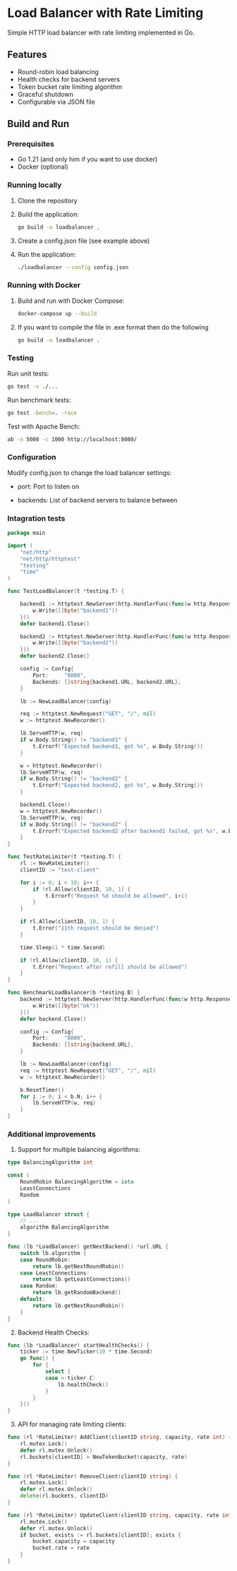 # Load Balancer with Rate Limiting

Simple HTTP load balancer with rate limiting implemented in Go.

## Features

- Round-robin load balancing
- Health checks for backend servers
- Token bucket rate limiting algorithm
- Graceful shutdown
- Configurable via JSON file

## Build and Run

### Prerequisites

- Go 1.21 (and only him if you want to use docker)
- Docker (optional)

### Running locally

1. Clone the repository

2. Build the application:

   ```bash
   go build -o loadbalancer .
   ```
3. Create a config.json file (see example above)
4. Run the application:

    ```bash
    ./loadbalancer --config config.json
    ```

### Running with Docker

1. Build and run with Docker Compose:
    ```bash
    docker-compose up --build
    ```
2. If you want to compile the file in .exe format then do the following
	```bash
	go build -o loadbalancer .
	```
### Testing

Run unit tests:
```bash
go test -v ./...
```

Run benchmark tests:
```bash
go test -bench=. -race
```

Test with Apache Bench:
```bash
ab -n 5000 -c 1000 http://localhost:8080/
```

### Configuration

Modify config.json to change the load balancer settings:

- port: Port to listen on

- backends: List of backend servers to balance between

### Intagration tests

```go
package main

import (
	"net/http"
	"net/http/httptest"
	"testing"
	"time"
)

func TestLoadBalancer(t *testing.T) {

	backend1 := httptest.NewServer(http.HandlerFunc(func(w http.ResponseWriter, r *http.Request) {
		w.Write([]byte("backend1"))
	}))
	defer backend1.Close()

	backend2 := httptest.NewServer(http.HandlerFunc(func(w http.ResponseWriter, r *http.Request) {
		w.Write([]byte("backend2"))
	}))
	defer backend2.Close()

	config := Config{
		Port:     "8080",
		Backends: []string{backend1.URL, backend2.URL},
	}

	lb := NewLoadBalancer(config)

	req := httptest.NewRequest("GET", "/", nil)
	w := httptest.NewRecorder()

	lb.ServeHTTP(w, req)
	if w.Body.String() != "backend1" {
		t.Errorf("Expected backend1, got %s", w.Body.String())
	}

	w = httptest.NewRecorder()
	lb.ServeHTTP(w, req)
	if w.Body.String() != "backend2" {
		t.Errorf("Expected backend2, got %s", w.Body.String())
	}

	backend1.Close()
	w = httptest.NewRecorder()
	lb.ServeHTTP(w, req)
	if w.Body.String() != "backend2" {
		t.Errorf("Expected backend2 after backend1 failed, got %s", w.Body.String())
	}
}

func TestRateLimiter(t *testing.T) {
	rl := NewRateLimiter()
	clientID := "test-client"

	for i := 0; i < 10; i++ {
		if !rl.Allow(clientID, 10, 1) {
			t.Errorf("Request %d should be allowed", i+1)
		}
	}

	if rl.Allow(clientID, 10, 1) {
		t.Error("11th request should be denied")
	}

	time.Sleep(1 * time.Second)

	if !rl.Allow(clientID, 10, 1) {
		t.Error("Request after refill should be allowed")
	}
}

func BenchmarkLoadBalancer(b *testing.B) {
	backend := httptest.NewServer(http.HandlerFunc(func(w http.ResponseWriter, r *http.Request) {
		w.Write([]byte("ok"))
	}))
	defer backend.Close()

	config := Config{
		Port:     "8080",
		Backends: []string{backend.URL},
	}

	lb := NewLoadBalancer(config)
	req := httptest.NewRequest("GET", "/", nil)
	w := httptest.NewRecorder()

	b.ResetTimer()
	for i := 0; i < b.N; i++ {
		lb.ServeHTTP(w, req)
	}
}
```

### Additional improvements

1. Support for multiple balancing algorithms:
```go
type BalancingAlgorithm int

const (
	RoundRobin BalancingAlgorithm = iota
	LeastConnections
	Random
)

type LoadBalancer struct {
	// ...
	algorithm BalancingAlgorithm
}

func (lb *LoadBalancer) getNextBackend() *url.URL {
	switch lb.algorithm {
	case RoundRobin:
		return lb.getNextRoundRobin()
	case LeastConnections:
		return lb.getLeastConnections()
	case Random:
		return lb.getRandomBackend()
	default:
		return lb.getNextRoundRobin()
	}
}
```

2. Backend Health Checks:

```go
func (lb *LoadBalancer) startHealthChecks() {
	ticker := time.NewTicker(10 * time.Second)
	go func() {
		for {
			select {
			case <-ticker.C:
				lb.healthCheck()
			}
		}
	}()
}
```

3. API for managing rate limiting clients:

```go
func (rl *RateLimiter) AddClient(clientID string, capacity, rate int) {
	rl.mutex.Lock()
	defer rl.mutex.Unlock()
	rl.buckets[clientID] = NewTokenBucket(capacity, rate)
}

func (rl *RateLimiter) RemoveClient(clientID string) {
	rl.mutex.Lock()
	defer rl.mutex.Unlock()
	delete(rl.buckets, clientID)
}

func (rl *RateLimiter) UpdateClient(clientID string, capacity, rate int) {
	rl.mutex.Lock()
	defer rl.mutex.Unlock()
	if bucket, exists := rl.buckets[clientID]; exists {
		bucket.capacity = capacity
		bucket.rate = rate
	}
}
```